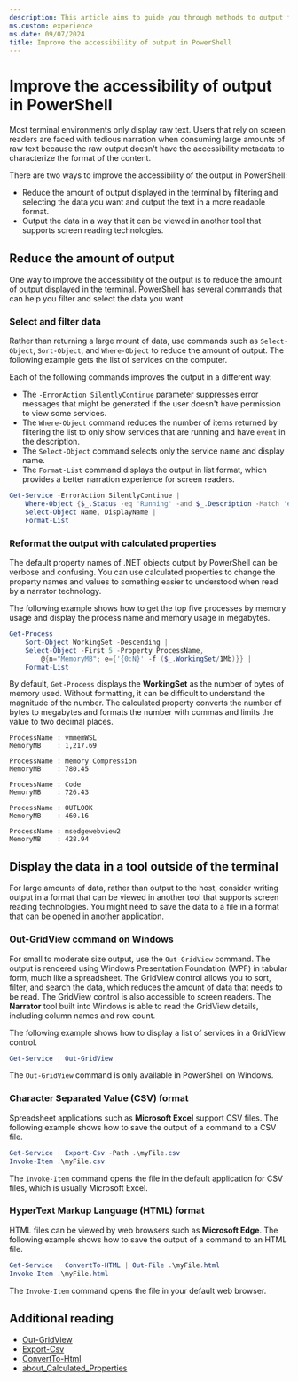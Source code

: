 ```yaml
---
description: This article aims to guide you through methods to output from PowerShell in formats that are friendly for screen readers, enhancing the accessibility of your scripts.
ms.custom: experience
ms.date: 09/07/2024
title: Improve the accessibility of output in PowerShell
---
```

# Improve the accessibility of output in PowerShell

Most terminal environments only display raw text. Users that rely on screen readers are faced with
tedious narration when consuming large amounts of raw text because the raw output doesn't have the
accessibility metadata to characterize the format of the content.

There are two ways to improve the accessibility of the output in PowerShell:

- Reduce the amount of output displayed in the terminal by filtering and selecting the data you
  want and output the text in a more readable format.
- Output the data in a way that it can be viewed in another tool that supports screen reading
  technologies.

## Reduce the amount of output

One way to improve the accessibility of the output is to reduce the amount of output displayed in
the terminal. PowerShell has several commands that can help you filter and select the data you want.

### Select and filter data

Rather than returning a large mount of data, use commands such as `Select-Object`, `Sort-Object`,
and `Where-Object` to reduce the amount of output. The following example gets the list of services
on the computer.

Each of the following commands improves the output in a different way:

- The `-ErrorAction SilentlyContinue` parameter suppresses error messages that might be generated if
  the user doesn't have permission to view some services.
- The `Where-Object` command reduces the number of items returned by filtering the list to only
  show services that are running and have `event` in the description.
- The `Select-Object` command selects only the service name and display name.
- The `Format-List` command displays the output in list format, which provides a better narration
  experience for screen readers.

```powershell
Get-Service -ErrorAction SilentlyContinue |
    Where-Object {$_.Status -eq 'Running' -and $_.Description -Match 'event'} |
    Select-Object Name, DisplayName |
    Format-List
```

### Reformat the output with calculated properties

The default property names of .NET objects output by PowerShell can be verbose and confusing. You
can use calculated properties to change the property names and values to something easier to
understood when read by a narrator technology.

The following example shows how to get the top five processes by memory usage and display the process
name and memory usage in megabytes.

```powershell
Get-Process |
    Sort-Object WorkingSet -Descending |
    Select-Object -First 5 -Property ProcessName,
        @{n="MemoryMB"; e={'{0:N}' -f ($_.WorkingSet/1Mb)}} |
    Format-List
```

By default, `Get-Process` displays the **WorkingSet** as the number of bytes of memory used. Without
formatting, it can be difficult to understand the magnitude of the number. The calculated property
converts the number of bytes to megabytes and formats the number with commas and limits the value to
two decimal places.

```Output
ProcessName : vmmemWSL
MemoryMB    : 1,217.69

ProcessName : Memory Compression
MemoryMB    : 780.45

ProcessName : Code
MemoryMB    : 726.43

ProcessName : OUTLOOK
MemoryMB    : 460.16

ProcessName : msedgewebview2
MemoryMB    : 428.94
```

## Display the data in a tool outside of the terminal

For large amounts of data, rather than output to the host, consider writing output in a format that
can be viewed in another tool that supports screen reading technologies. You might need to save the
data to a file in a format that can be opened in another application.

### Out-GridView command on Windows

For small to moderate size output, use the `Out-GridView` command. The output is rendered using
Windows Presentation Foundation (WPF) in tabular form, much like a spreadsheet. The GridView control
allows you to sort, filter, and search the data, which reduces the amount of data that needs to be
read. The GridView control is also accessible to screen readers. The **Narrator** tool built into
Windows is able to read the GridView details, including column names and row count.

The following example shows how to display a list of services in a GridView control.

```powershell
Get-Service | Out-GridView
```

The `Out-GridView` command is only available in PowerShell on Windows.

### Character Separated Value (CSV) format

Spreadsheet applications such as **Microsoft Excel** support CSV files. The following example shows
how to save the output of a command to a CSV file.

```powershell
Get-Service | Export-Csv -Path .\myFile.csv
Invoke-Item .\myFile.csv
```

The `Invoke-Item` command opens the file in the default application for CSV files, which is usually
Microsoft Excel.

### HyperText Markup Language (HTML) format

HTML files can be viewed by web browsers such as **Microsoft Edge**. The following example shows how
to save the output of a command to an HTML file.

```powershell
Get-Service | ConvertTo-HTML | Out-File .\myFile.html
Invoke-Item .\myFile.html
```

The `Invoke-Item` command opens the file in your default web browser.

## Additional reading

- [Out-GridView](xref:Microsoft.PowerShell.Utility.Out-GridView)
- [Export-Csv](xref:Microsoft.PowerShell.Utility.Export-Csv)
- [ConvertTo-Html](xref:Microsoft.PowerShell.Utility.ConvertTo-Html)
- [about_Calculated_Properties](/powershell/module/microsoft.powershell.core/about/about_calculated_properties)
